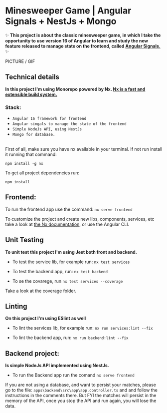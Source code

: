 # Minesweeper Game | Angular Signals + NestJs + Mongo

✨ **This project is about the classic minesweeper game, in which I take the opportunity to use version 16 of Angular to learn and study the new feature released to manage state on the frontend, called [Angular Signals.](https://angular.io/guide/signals)** ✨

PICTURE / GIF

## Technical details

**In this project I'm using Monorepo powered by Nx. [Nx is a fast and extensible build system.](https://nx.dev)**

### Stack:

- `Angular 16 framework for frontend`
- `Angular singals to manage the state of the frontend`
- `Simple NodeJs API, using NestJs`
- `Mongo for database.`
  <br />
  <br />

First of all, make sure you have nx available in your terminal. If not run install it running that command:

```
npm install -g nx
```

To get all project dependencies run:

```
npm install
```

## Frontend:

To run the frontend app use the command: `nx serve frontend`

To customize the project and create new libs, components, services, etc take a look at [the Nx documentation](https://nx.dev/plugin-features/use-code-generators), or use the Angular CLI.

## Unit Testing

**To unit test this project I'm using Jest both front and backend.**

- To test the service lib, for example run: `nx test services`

- To test the backend app, run: `nx test backend`

- To se the covarege, run `nx test services --coverage`

Take a look at the coverage folder.

## Linting

**On this project I'm using ESlint as well**

- To lint the services lib, for example run: `nx run services:lint --fix`

- To lint the backend app, run: `nx run backend:lint --fix`

## Backend project:

**Is simple NodeJs API implemented using NestJs.**

- To run the Backend app run the comand `nx serve frontend`

If you are not using a database, and want to persist your matches, please go to the file: `apps\backend\src\app\app.controller.ts` and and follow the instructions in the comments there. But FYI the matches will persist in the memory of the API, once you stop the API and run again, you will lose the data.
